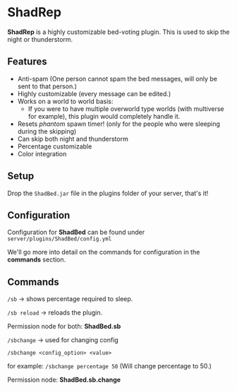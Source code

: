 # ShadRep

**ShadRep** is a highly customizable bed-voting plugin. This is used to skip the night or thunderstorm.

## Features
- Anti-spam (One person cannot spam the bed messages, will only be sent to that person.)
- Highly customizable (every message can be edited.)
- Works on a world to world basis:
    - If you were to have multiple overworld type worlds (with multiverse for example), this plugin would completely handle it.
- Resets *phantom* spawn timer! (only for the people who were sleeping during the skipping)
- Can skip both night and thunderstorm
- Percentage customizable
- Color integration

## Setup
Drop the `ShadBed.jar` file in the plugins folder of your server, that's it!

## Configuration
Configuration for **ShadBed** can be found under `server/plugins/ShadBed/config.yml`

We'll go more into detail on the commands for configuration in the **commands** section.

## Commands
`/sb` -> shows percentage required to sleep.

`/sb reload` -> reloads the plugin.

Permission node for both: **ShadBed.sb**

`/sbchange` -> used for changing config

`/sbchange <config_option> <value>`

for example: `/sbchange percentage 50` (Will change percentage to 50.)

Permission node: **ShadBed.sb.change**